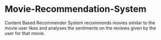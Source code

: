 # Movie-Recommendation-System

Content Based Recommender System recommends movies similar to the movie user likes and analyses the sentiments on the reviews given by the user for that movie.
